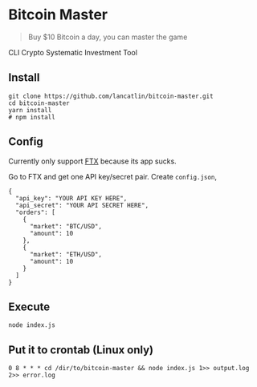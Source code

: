 # Bitcoin Master

> Buy $10 Bitcoin a day, you can master the game

CLI Crypto Systematic Investment Tool

## Install

```
git clone https://github.com/lancatlin/bitcoin-master.git
cd bitcoin-master
yarn install
# npm install
```

## Config

Currently only support [FTX](https://ftx.com) because its app sucks.

Go to FTX and get one API key/secret pair. Create `config.json`, 

```
{
  "api_key": "YOUR API KEY HERE",
  "api_secret": "YOUR API SECRET HERE",
  "orders": [
    {
      "market": "BTC/USD",
      "amount": 10
    },
    {
      "market": "ETH/USD",
      "amount": 10
    }
  ]
}
```

## Execute

```
node index.js
```

## Put it to crontab (Linux only)

```
0 8 * * * cd /dir/to/bitcoin-master && node index.js 1>> output.log 2>> error.log
```

